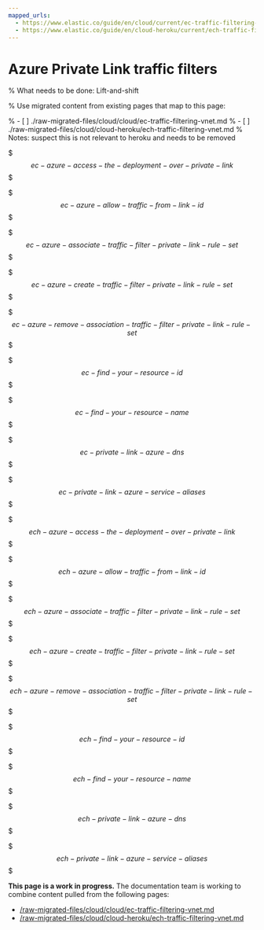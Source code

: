 ```yaml
---
mapped_urls:
  - https://www.elastic.co/guide/en/cloud/current/ec-traffic-filtering-vnet.html
  - https://www.elastic.co/guide/en/cloud-heroku/current/ech-traffic-filtering-vnet.html
---
```


# Azure Private Link traffic filters

% What needs to be done: Lift-and-shift

% Use migrated content from existing pages that map to this page:

% - [ ] ./raw-migrated-files/cloud/cloud/ec-traffic-filtering-vnet.md
% - [ ] ./raw-migrated-files/cloud/cloud-heroku/ech-traffic-filtering-vnet.md
%      Notes: suspect this is not relevant to heroku and needs to be removed

$$$ec-azure-access-the-deployment-over-private-link$$$

$$$ec-azure-allow-traffic-from-link-id$$$

$$$ec-azure-associate-traffic-filter-private-link-rule-set$$$

$$$ec-azure-create-traffic-filter-private-link-rule-set$$$

$$$ec-azure-remove-association-traffic-filter-private-link-rule-set$$$

$$$ec-find-your-resource-id$$$

$$$ec-find-your-resource-name$$$

$$$ec-private-link-azure-dns$$$

$$$ec-private-link-azure-service-aliases$$$

$$$ech-azure-access-the-deployment-over-private-link$$$

$$$ech-azure-allow-traffic-from-link-id$$$

$$$ech-azure-associate-traffic-filter-private-link-rule-set$$$

$$$ech-azure-create-traffic-filter-private-link-rule-set$$$

$$$ech-azure-remove-association-traffic-filter-private-link-rule-set$$$

$$$ech-find-your-resource-id$$$

$$$ech-find-your-resource-name$$$

$$$ech-private-link-azure-dns$$$

$$$ech-private-link-azure-service-aliases$$$

**This page is a work in progress.** The documentation team is working to combine content pulled from the following pages:

* [/raw-migrated-files/cloud/cloud/ec-traffic-filtering-vnet.md](/raw-migrated-files/cloud/cloud/ec-traffic-filtering-vnet.md)
* [/raw-migrated-files/cloud/cloud-heroku/ech-traffic-filtering-vnet.md](/raw-migrated-files/cloud/cloud-heroku/ech-traffic-filtering-vnet.md)